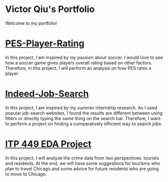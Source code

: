 # Victor Qiu's Portfolio
Welcome to my portfolio! 


# [PES-Player-Rating](https://github.com/victorqqqqq/pes-player-rating)
In this project, I am inspired by my passion about soccer. I would love to see how a soccer game gives players overall rating based on 
other factors. Therefore, in this project, I will perform an analysis on how PES rates a player.

# [Indeed-Job-Search](https://github.com/victorqqqqq/indeed-job-search)
In this project, I am inspired by my summer internship research. As I used popular job-search websites, I found the results are different
between using filters or directly typing the same thing on the search bar. Therefore, I want to perform a project on finding a comparatively
efficient way to search jobs.

# [ITP 449 EDA Project](https://github.com/victorqqqqq/ITP449_EDA)
In this project, I will analyze the crime data from two perspectives: tourists and residents. At the end, we will have some suggestions for 
tourisms who plan to travel Chicago and some advice for future residents who are going to move to Chicago.
